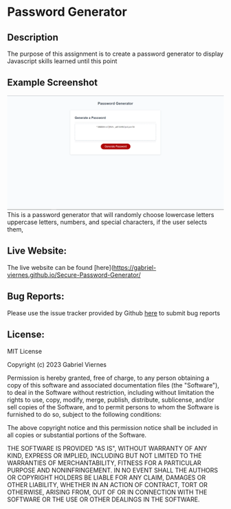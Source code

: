# Password Generator

## Description
The purpose of this assignment is to create a password generator to display Javascript skills learned until this point
## Example Screenshot
![example screenshot](./screenshot.png)
This is a password generator that will randomly choose lowercase letters uppercase letters, numbers, and special characters, if the user selects them, 

## Live Website:
The live website can be found [here](https://gabriel-viernes.github.io/Secure-Password-Generator/

## Bug Reports:
Please use the issue tracker provided by Github [here](https://github.com/Gabriel-Viernes/Secure-Password-Generator/issues) to submit bug reports

## License:
MIT License

Copyright (c) 2023 Gabriel Viernes

Permission is hereby granted, free of charge, to any person obtaining a copy
of this software and associated documentation files (the "Software"), to deal
in the Software without restriction, including without limitation the rights
to use, copy, modify, merge, publish, distribute, sublicense, and/or sell
copies of the Software, and to permit persons to whom the Software is
furnished to do so, subject to the following conditions:

The above copyright notice and this permission notice shall be included in all
copies or substantial portions of the Software.

THE SOFTWARE IS PROVIDED "AS IS", WITHOUT WARRANTY OF ANY KIND, EXPRESS OR
IMPLIED, INCLUDING BUT NOT LIMITED TO THE WARRANTIES OF MERCHANTABILITY,
FITNESS FOR A PARTICULAR PURPOSE AND NONINFRINGEMENT. IN NO EVENT SHALL THE
AUTHORS OR COPYRIGHT HOLDERS BE LIABLE FOR ANY CLAIM, DAMAGES OR OTHER
LIABILITY, WHETHER IN AN ACTION OF CONTRACT, TORT OR OTHERWISE, ARISING FROM,
OUT OF OR IN CONNECTION WITH THE SOFTWARE OR THE USE OR OTHER DEALINGS IN THE
SOFTWARE.